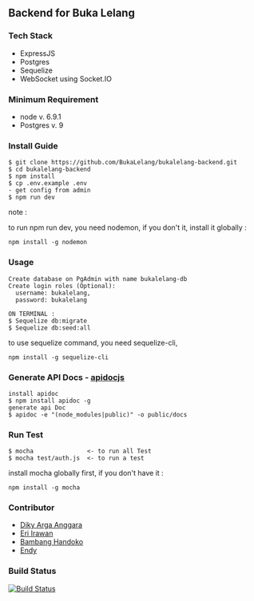 ## Backend for Buka Lelang

### Tech Stack
- ExpressJS
- Postgres
- Sequelize
- WebSocket using Socket.IO

### Minimum Requirement
- node v. 6.9.1
- Postgres v. 9

### Install Guide

```
$ git clone https://github.com/BukaLelang/bukalelang-backend.git
$ cd bukalelang-backend
$ npm install
$ cp .env.example .env
- get config from admin
$ npm run dev
```

note :

to run npm run dev, you need nodemon, if you don't it, install it globally :
```
npm install -g nodemon
```

### Usage
```
Create database on PgAdmin with name bukalelang-db
Create login roles (Optional):
  username: bukalelang,
  password: bukalelang

ON TERMINAL :
$ Sequelize db:migrate
$ Sequelize db:seed:all
```

to use sequelize command, you need sequelize-cli,
```
npm install -g sequelize-cli
```

### Generate API Docs - [apidocjs](http://apidocjs.com/)
```
install apidoc
$ npm install apidoc -g
generate api Doc
$ apidoc -e "(node_modules|public)" -o public/docs
```

### Run Test
```
$ mocha               <- to run all Test
$ mocha test/auth.js  <- to run a test
```

install mocha globally first, if you don't have it :
```
npm install -g mocha
```

### Contributor
- [Diky Arga Anggara](http://github.com/dikyarga)
- [Eri Irawan](http://github.com/MrEi91)
- [Bambang Handoko](https://github.com/mrhandoko)
- [Endy](https://github.com/pisanggoreng)

### Build Status 
[![Build Status](https://travis-ci.org/BukaLelang/bukalelang-backend.svg?branch=master)](https://travis-ci.org/BukaLelang/bukalelang-backend)
